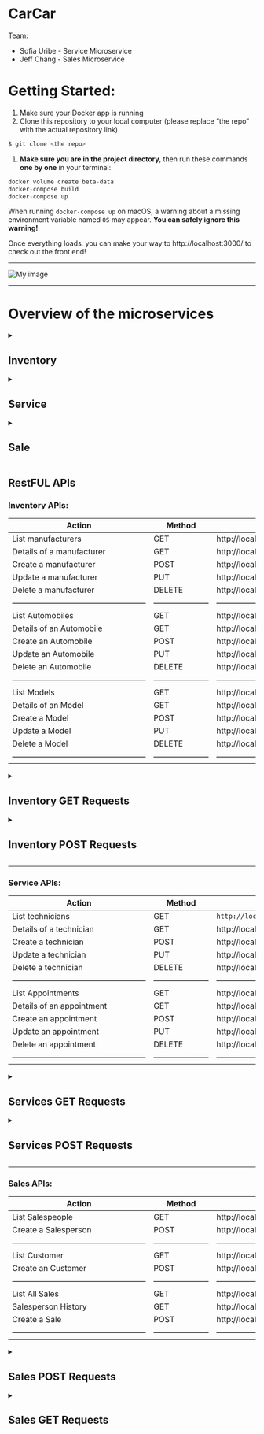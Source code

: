 # CarCar

Team:

* Sofia Uribe - Service Microservice
* Jeff Chang - Sales Microservice


# Getting Started:


1. Make sure your Docker app is running
2. Clone this repository to your local computer (please replace “the repo” with the actual repository link)

```jsx
$ git clone <the repo>
```

1. **Make sure you are in the project directory**, then run these commands **one by one** in your terminal:

```jsx
docker volume create beta-data
docker-compose build
docker-compose up
```

When running `docker-compose up` on macOS, a warning about a missing environment variable named `OS` may appear. **You can safely ignore this warning!**

<aside>
Once everything loads, you can make your way to http://localhost:3000/ to check out the front end!

</aside>

---
![My image](excalidraw.png)

---


# Overview of the microservices


<details>
    <summary><h2>Inventory</h2></summary>
    Our inventory will contain three different types of models to use as databases: Automobile, VehicleModel, and Manufacturer. Automobile will serve as the core database for our VO (value object) models in both Sales and Service. It will provide VIN, color, year, and model information. VehicleModel will include the model name and a picture URL, as well as the manufacturer (which is pulled from the Manufacturer database). Manufacturer will have a standalone attribute for just the name, which is a straightforward property to supply our VehicleModel. The purpose of this inventory is to gather and organize information into our respective microservices. By doing so, we can ensure that all databases are kept up to speed when presenting information on the webpage.

</details>


<details>
    <summary><h2>Service</h2></summary>
    The service microservice keeps track of service appointments for automobiles and their owners. More specifically, it enables customers to schedule service appointments, view appointment details, and review appointment history once an appointment is marked as "finished". The service history page includes a search function, allowing customers to easily find their vehicle by its VIN. This microservice polls the VIN data from the Inventory through a value object (named AutomobileVO here) to check if the vehicle qualifies for “VIP treatment”. Our dealership offers VIP treatment to customers who have purchased a vehicle from us. The customer can also create a technician. This is visible when creating a new service appointment, as you select a technician in the form. By utilizing states in the components, the database always contains the most up-to-date information for the objects; for example, when they are created, deleted, or updated.
</details>


<details>
    <summary><h2>Sale</h2></summary>
    The sales microservice is a powerful tool that makes all 'sales' related functions easily accessible to users. It offers a wide range of functions such as creating a new customer, listing all customers, listing all sales, listing all sales made by a specific salesperson, creating a sale, creating a salesperson, and listing all salespeople. To ensure that the microservice stays updated, it utilizes the Automobile model in the Inventory directory and polls information from that file. This information is then used to offer the most accurate data when presenting information on the webpage. One of the most impressive features of the sales microservice is the built-in functionality of the 'Create a Sale Form'. This functionality ensures that the automobiles that show up in the automobiles drop-down list are only cars that have not yet been sold. By doing this, the microservice prevents any selling of duplicate cars (which have unique VINs). Overall, the sales microservice is a crucial component of the system that makes the selling process more efficient and streamlined. Its functions ensure that all relevant data is kept up to speed and that the information presented on the webpage is accurate and consistent.
</details>

## RestFUL APIs

### Inventory APIs:

| Action | Method | Url |
| --- | --- | --- |
| List manufacturers | GET | http://localhost:8100/api/manufacturers/ |
| Details of a manufacturer | GET | http://localhost:8100/api/manufacturers/<:id>/ |
| Create a manufacturer | POST | http://localhost:8100/api/manufacturers/ |
| Update a manufacturer | PUT | http://localhost:8100/api/manufacturers/<:id>/ |
| Delete a manufacturer | DELETE | http://localhost:8100/api/manufacturers/<:id>/ |
| ————————————————— | ——————— | ————————————————————————— |
| List Automobiles | GET | http://localhost:8080/api/automobiles/ |
| Details of an Automobile | GET | http://localhost:8080/api/automobiles/<:vin>/ |
| Create an Automobile | POST | http://localhost:8080/api/automobiles/ |
| Update an Automobile | PUT | http://localhost:8080/api/automobiles/<:vin>/ |
| Delete an Automobile | DELETE | http://localhost:8080/api/automobiles/<:vin>/ |
| ————————————————— | ——————— | ————————————————————————— |
| List Models | GET | http://localhost:8080/api/models/ |
| Details of an Model | GET | http://localhost:8080/api/models/<:id>/ |
| Create a Model | POST | http://localhost:8080/api/models/ |
| Update a Model | PUT | http://localhost:8080/api/models/<:id>/ |
| Delete a Model | DELETE | http://localhost:8080/api/models/<:id>/ |
| ————————————————— | ——————— | ————————————————————————— |

<details>
<summary><h2>Inventory GET Requests</h2></summary>

### Inventory-GET requests:

**Manufacturer list**

```jsx
{
  "manufacturers": [
    {
      "href": "/api/manufacturers/1/",
      "id": 1,
      "name": "Daimler-Chrysler"
    }
  ]
}
```

**Vehicle Model List**

```jsx
{
  "href": "/api/models/1/",
  "id": 1,
  "name": "Sebring",
  "picture_url": "https://upload.wikimedia.org/wikipedia/commons/thumb/7/71/Chrysler_Sebring_front_20090302.jpg/320px-Chrysler_Sebring_front_20090302.jpg",
  "manufacturer": {
    "href": "/api/manufacturers/1/",
    "id": 1,
    "name": "Daimler-Chrysler"
  }
}
```

**Automobile List**

```jsx
{
  "href": "/api/models/1/",
  "id": 1,
  "name": "Sebring",
  "picture_url": "https://upload.wikimedia.org/wikipedia/commons/thumb/7/71/Chrysler_Sebring_front_20090302.jpg/320px-Chrysler_Sebring_front_20090302.jpg",
  "manufacturer": {
    "href": "/api/manufacturers/1/",
    "id": 1,
    "name": "Daimler-Chrysler"
  }
}
```
</details>
<details>
<summary><h2>Inventory POST Requests</h2></summary>

### Inventory-POST requests:

**Manufacturer Create**

```jsx
{
  "name": "Chrysler"
}
```

**Vehicle Model Create**

```jsx
{
  "name": "Sebring",
  "picture_url": "https://upload.wikimedia.org/wikipedia/commons/thumb/7/71/Chrysler_Sebring_front_20090302.jpg/320px-Chrysler_Sebring_front_20090302.jpg",
  "manufacturer_id": 1
}
```

**Automobile Create**

```jsx
{
  "color": "red",
  "year": 2012,
  "vin": "1C3CC5FB2AN120174",
  "model_id": 1
}
```
</details>

---


### Service APIs:

| Action | Method | Url |
| --- | --- | --- |
| List technicians | GET | ```http://localhost:8080/api/technicians/``` |
| Details of a technician | GET | http://localhost:8080/api/technicians/<:id>/ |
| Create a technician | POST | http://localhost:8080/api/technicians/ |
| Update a technician | PUT | http://localhost:8080/api/technicians/<:id>/ |
| Delete a technician | DELETE | http://localhost:8080/api/technicians/<:id>/ |
| ————————————————— | ——————— | ————————————————————————— |
| List Appointments | GET | http://localhost:8080/api/appointments/ |
| Details of an appointment | GET | http://localhost:8080/api/appointments/<:id>/ |
| Create an appointment | POST | http://localhost:8080/api/appointments/ |
| Update an appointment | PUT | http://localhost:8080/api/appointments/<:id>/ |
| Delete an appointment | DELETE | http://localhost:8080/api/appointments/<:id>/ |
| ————————————————— | ——————— | ————————————————————————— |
<details>
<summary><h2>Services GET Requests</h2></summary>

### Services— **GET requests:**

**Technician List**

```jsx
{
	"technicians": [
		{
			"href": "/api/technician/1/",
			"name": "Cole",
			"employee_number": 1,
			"id": 1
		},
	]
}
```

 ****

**Service List**

```jsx
{
	"appointments": [
		{
			"href": "/api/appointment/1/",
			"vin": "33333333333333335",
			"customer_name": "Sofia Uribe",
			"date": "2023-03-08T22:15:00+00:00",
			"reason": "Oil Change",
			"vip": true,
			"technician": {
				"href": "/api/technician/2/",
				"name": "Carlos",
				"employee_number": 2,
				"id": 2
			},
			"finished": true,
			"id": 2
		},
    ]
}
```

</details>
<details>
<summary><h2>Services POST Requests</h2></summary>

### Services— **POST requests:**

**Technician Creation Example Input:**

```jsx
{
	"name": "Melissa",
	"employee_number": 11
}
```

**Technician Creation Example output:**

```jsx
{
	"href": "/api/technician/11/",
	"name": "Melissa",
	"employee_number": 11,
	"id": 11
}
```

**Service Appointment Creation Example input:**

```jsx
{
	"vin": 11111111111111178,
	"customer_name": "Sofia",
	"date": "2023-03-12",
	"reason": "flat tire",
	"vip": "False",
	"finished": "False",
	"technician": 2
}
```

**Service Appointment Creation Example output:**

```jsx
{
	"href": "/api/appointment/30/",
	"vin": 11111111111111178,
	"customer_name": "Sofia",
	"date": "2023-03-12",
	"reason": "flat tire",
	"vip": false,
	"technician": {
		"href": "/api/technician/2/",
		"name": "Carlos",
		"employee_number": 2,
		"id": 2
	},
	"finished": "False",
	"id": 3
}
```
</details>

---

### Sales APIs:

| Action | Method | Url |
| --- | --- | --- |
| List Salespeople | GET | http://localhost:8090/api/salespeople/ |
| Create a Salesperson | POST | http://localhost:8090/api/salespeople/ |
| ————————————————— | ——————— | ————————————————————————— |
| List Customer | GET | http://localhost:8090/api/customers/ |
| Create an Customer | POST | http://localhost:8090/api/customers/ |
| ————————————————— | ——————— | ————————————————————————— |
| List All Sales | GET | http://localhost:8090/api/sales/ |
| Salesperson History | GET | http://localhost:8090/api/salesperson/<:id>/sales |
| Create a Sale | POST | http://localhost:8090/api/sales/ |
| ————————————————— | ——————— | ————————————————————————— |


<details>
<summary><h2>Sales POST Requests</h2></summary>

### Sales — POST requests:

**New Sales Record input**

```python
{
	"sale_price": 28000,
	"vin": "5YJ3E1EA5LF807996",
	"salesperson": 2,
	"customer": 1
}
```

**New Sales Record response**

```python
{
	"salesperson": "Sal Callord",
	"customer": "Kevin Lu",
	"vin": "5YJ3E1EA5LF807996",
	"sale_price": 28000,
	"id": 1,
	"employee_number": 3213
}
```

---

**New Customer input**

```python
{
	"name": "Joey Tribbiani",
	"address": "123 Hope St, Lane, 12325",
	"phone_number": 1231231424
}
```

**New Customer response**

```python
{
	"salesperson": "Sal Callord",
	"customer": "Kevin Lu",
	"vin": "5YJ3E1EA5LF807996",
	"sale_price": 28000,
	"id": 1,
	"employee_number": 3213
}
```

---

**New Salesperson input**

```python
{
	"name": "Jimmy John",
	"employee_number": 1
}
```

**New Salesperson response**

```python
{
	"name": "Jimmy John",
	"employee_number": 1
}
```

---

</details>
<details>
<summary><h2>Sales GET Requests</h2></summary>

### Sales — GET requests:

**All Sales return**

```python
{
	"sales": [
		{
			"salesperson": "Jimmy John",
			"customer": "Joey Tribbiani",
			"vin": "AKSJDHF0101278389",
			"sale_price": 400001,
			"id": 24,
			"employee_number": 1
		},
		{
			"salesperson": "Wang Junior",
			"customer": "Jake Seer",
			"vin": "5YJ3E1EA5LF807996",
			"sale_price": 400001,
			"id": 25,
			"employee_number": 2
		}
  ]
}
```

**Specific Salespeople return**

```python
[
	{
		"salesperson": "Sal Callord",
		"customer": "Jeff Chong",
		"vin": "A98SDHF908YH928H3",
		"sale_price": 213122,
		"id": 28,
		"employee_number": 4123
	},
	{
		"salesperson": "Sal Callord",
		"customer": "Jeff Chong",
		"vin": "OJASD98FJH283YH9H",
		"sale_price": 4123,
		"id": 29,
		"employee_number": 4123
	}
]
```

**All Salespeople return**

```python
{
	"salespersons": [
		{
			"name": "Sal Callord",
			"employee_number": 4123,
			"id": 5
		},
		{
			"name": "Larry Freemen",
			"employee_number": 4123,
			"id": 6
		},
		{
			"name": "Ronald Gordon",
			"employee_number": 2213,
			"id": 7
		}
	]
}
```

---

**All Customers**

```python
[
	{
		"name": "Jeff Chang",
		"address": "123 Main St, Pocoway, CA, 1234",
		"phone_number": 1231231233,
		"id": 7
	},
	{
		"name": "Jimmy Johnson",
		"address": "123 Main St, Pocoway, CA, 1234",
		"phone_number": 1412312314,
		"id": 8
	}
]
```


</details>
